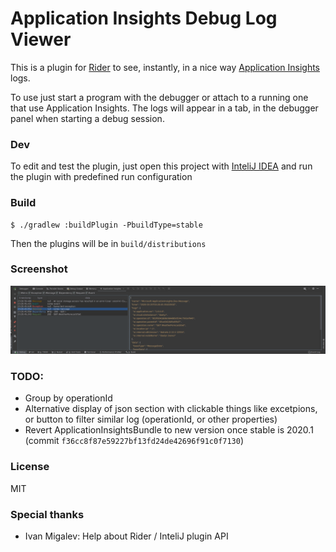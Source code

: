 # Application Insights Debug Log Viewer

This is a plugin for [Rider](https://www.jetbrains.com/rider/) to see, instantly, in a nice way [Application Insights](https://docs.microsoft.com/en-us/azure/azure-monitor/app/app-insights-overview) logs.

To use just start a program with the debugger or attach to a running one that use Application Insights.
The logs will appear in a tab, in the debugger panel when starting a debug session.

### Dev

To edit and test the plugin, just open this project with [InteliJ IDEA](https://www.jetbrains.com/idea/) and run the plugin with predefined run configuration

### Build

```
$ ./gradlew :buildPlugin -PbuildType=stable
```

Then the plugins will be in `build/distributions`

### Screenshot

![Screenshot](screenshots/screenshot1.png)

### TODO:

- Group by operationId
- Alternative display of json section with clickable things like excetpions, or button to filter similar log (operationId, or other properties)
- Revert ApplicationInsightsBundle to new version once stable is 2020.1 (commit `f36cc8f87e59227bf13fd24de42696f91c0f7130`)

### License

MIT

### Special thanks

 * Ivan Migalev: Help about Rider / InteliJ plugin API
 